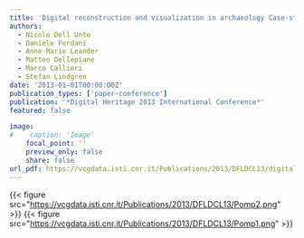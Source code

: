 ```yaml
---
title: 'Digital reconstruction and visualization in archaeology Case-study drawn from the work of the Swedish Pompeii Project '
authors:
  - Nicolo Dell Unto
  - Daniele Ferdani
  - Anne-Marie Leander
  - Matteo Dellepiane
  - Marco Callieri
  - Stefan Lindgren
date: '2013-01-01T00:00:00Z'
publication_types: ['paper-conference']
publication: '*Digital Heritage 2013 International Conference*'
featured: false

image:
#    caption: 'Image'
    focal_point: ''
    preview_only: false
    share: false
url_pdf: https://vcgdata.isti.cnr.it/Publications/2013/DFLDCL13/digitalheritage2013_Pompeii.pdf
---
```

{{< figure src="https://vcgdata.isti.cnr.it/Publications/2013/DFLDCL13/Pomp2.png" >}}
{{< figure src="https://vcgdata.isti.cnr.it/Publications/2013/DFLDCL13/Pomp1.png" >}}
